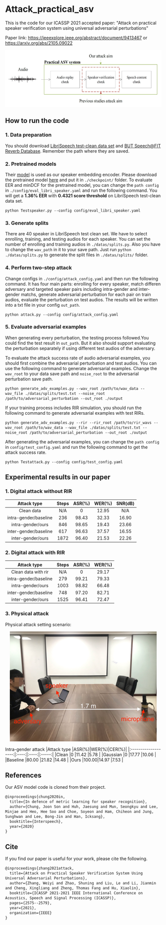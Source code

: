 # Attack_practical_asv
This is the code for our ICASSP 2021 accepted paper: "Attack on practical speaker verification system using universal adversarial perturbations"

Paper link: https://ieeexplore.ieee.org/abstract/document/9413467  or  https://arxiv.org/abs/2105.09022

<div align="center">  
<img src="./images/practical.jpg" width = "575" height = "184"/>
</div>

## How to run the code
### 1. Data preparation
You should download [LibriSpeech test-clean data set](http://www.openslr.org/resources/12/test-clean.tar.gz) and [BUT Speech@FIT Reverb Database](https://obj.umiacs.umd.edu/gammadata/dataset/eq/IRs_release.zip). Remember the path where they are saved.

### 2. Pretrained models
Their [model](https://github.com/clovaai/voxceleb_trainer) is used as our speaker embedding encoder. Please download the pretrained model [here](http://www.robots.ox.ac.uk/~joon/data/baseline_v2_ap.model) and put it in ``./checkpoint/`` folder. To evaluate EER and minDCF for the pretrained model, you can change the ```path config``` in ```./config/eval_libri_speaker.yaml``` and run the following command. You will get a **1.36% EER** with **0.4321 score threshold** on LibriSpeech test-clean data set.

```
python Testspeaker.py --config config/eval_libri_speaker.yaml
```

### 3. Generate splits
There are 40 speaker in LibriSpeech test clean set. We have to select enrolling, training, and testing audios for each speaker. You can set the number of enrolling and training audios in ``./datas/splits.py``. Also you have to change the ``wav_path`` in it to your save path. Just run ``python ./datas/splits.py`` to generate the split files in ``./datas/splits/`` folder.

### 4. Perform two-step attack
Change configs in ```./config/attack_config.yaml``` and then run the following command. It has four main parts: enrolling for every speaker, match differen adversary and targeted speaker pairs including intra-gender and inter-gender matchs, generate adversarial perturbation for each pair on train audios, evaluate the perturbation on test audios. The results will be written into a txt file in your config ```out_path```.

```
python attack.py --config config/attack_config.yaml
```

### 5. Evaluate adversarial examples
When generating every perturbation, the testing process followed.You could find the test result in ```out_path```. But it also should support evaluating the perturbation separately if using different test audios of the adversary. 

To evaluate the attack success rate of audio adversarial examples, you should first combine the adversarial perturbation and test audios. You can use the following command to generate adversarial examples. Change the ```wav_root``` to your data save path and ```noise_root``` to the adversarial perturbation save path.

```
python generate_adv_examples.py --wav_root /path/to/wav_data --wav_file ./datas/splits/test.txt --noise_root /path/to/adversarial_perturbation --out_root ./output
```

If your training process includes RIR simulation, you should run the following command to generate adversarial examples with test RIRs.

```
python generate_adv_examples.py --rir --rir_root /path/to/rir_wavs --wav_root /path/to/wav_data --wav_file ./datas/splits/test.txt --noise_root /path/to/adversarial_perturbation --out_root ./output
```

After generating the adversarial examples, you can change the ```path config``` in ```config/test_config.yaml``` and run the following command to get the attack success rate.
```
python Testattack.py --config config/test_config.yaml
```

## Experimental results in our paper
### 1. Digital attack without RIR

|Attack type          |Steps|ASR(%)|WER(%)|SNR(dB)|
|:-------------------:|:---:|:----:|:----:|:-----:|
|Clean data           |N/A  |0     |12.95 |N/A    |
|intra-gender/baseline|236  |98.43 |32.33 |16.90  |
|intra-gender/ours    |846  |98.65 |19.43 |23.66  |
|inter-gender/baseline|617  |96.63 |37.57 |16.55  |
|inter-gender/ours    |1872 |96.40 |21.53 |22.26  |

### 2. Digital attack with RIR

|Attack type          |Steps|ASR(%)|WER(%)|
|:-------------------:|:---:|:----:|:----:|
|Clean data with rir  |N/A  |0     |29.17 |
|intra-gender/baseline|279  |99.21 |79.33 |
|intra-gender/ours    |1003 |98.82 |66.48 |
|inter-gender/baseline|748  |97.20 |82.71 |
|inter-gender/ours    |1525 |96.41 |72.47 |

### 3. Physical attack

Physical attack setting scenario:

<div align="center">  
<img src="./images/physical_attack.jpg" width = "474" height = "355"/>
</div>

Intra-gender attack
|Attack type          |ASR(%)|WER(%)|CER(%)|
|:-------------------:|:----:|:----:|:-----:|
|Clean                |0     |11.42 |5.78   |
|Gaussian             |0     |17.77 |10.06  |
|Baseline             |80.00 |21.82 |14.48  |
|Ours                 |100.00|14.97 |7.53   |

## References
Our ASV model code is cloned from their project.

```
@inproceedings{chung2020in,
  title={In defence of metric learning for speaker recognition},
  author={Chung, Joon Son and Huh, Jaesung and Mun, Seongkyu and Lee, Minjae and Heo, Hee Soo and Choe, Soyeon and Ham, Chiheon and Jung, Sunghwan and Lee, Bong-Jin and Han, Icksang},
  booktitle={Interspeech},
  year={2020}
}
```

## Cite
If you find our paper is useful for your work, please cite the following.

```
@inproceedings{zhang2021attack,
  title={Attack on Practical Speaker Verification System Using Universal Adversarial Perturbations},
  author={Zhang, Weiyi and Zhao, Shuning and Liu, Le and Li, Jianmin and Cheng, Xingliang and Zheng, Thomas Fang and Hu, Xiaolin},
  booktitle={ICASSP 2021-2021 IEEE International Conference on Acoustics, Speech and Signal Processing (ICASSP)},
  pages={2575--2579},
  year={2021},
  organization={IEEE}
}
```
